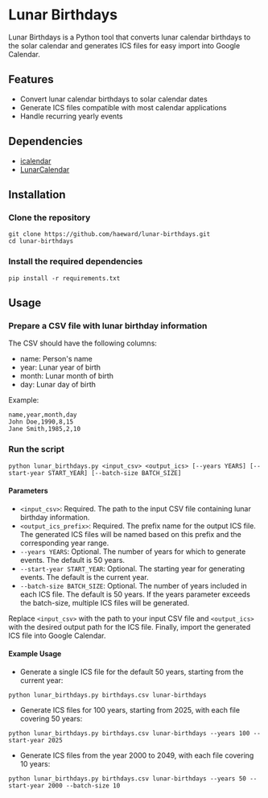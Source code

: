 # Lunar Birthdays

Lunar Birthdays is a Python tool that converts lunar calendar birthdays to the solar calendar and generates ICS files for easy import into Google Calendar.

## Features

- Convert lunar calendar birthdays to solar calendar dates
- Generate ICS files compatible with most calendar applications
- Handle recurring yearly events

## Dependencies

- [icalendar](https://github.com/collective/icalendar)
- [LunarCalendar](https://github.com/wolfhong/LunarCalendar)

## Installation

### Clone the repository

```shell
git clone https://github.com/haeward/lunar-birthdays.git
cd lunar-birthdays
```

### Install the required dependencies

```shell
pip install -r requirements.txt
```

## Usage

### Prepare a CSV file with lunar birthday information

The CSV should have the following columns:

- name: Person's name
- year: Lunar year of birth
- month: Lunar month of birth
- day: Lunar day of birth

Example:

```text
name,year,month,day
John Doe,1990,8,15
Jane Smith,1985,2,10
```

### Run the script

```shell
python lunar_birthdays.py <input_csv> <output_ics> [--years YEARS] [--start-year START_YEAR] [--batch-size BATCH_SIZE]
```

#### Parameters

- `<input_csv>`: Required. The path to the input CSV file containing lunar birthday information.
- `<output_ics_prefix>`: Required. The prefix name for the output ICS file. The generated ICS files will be named based on this prefix and the corresponding year range.
- `--years YEARS`: Optional. The number of years for which to generate events. The default is 50 years.
- `--start-year START_YEAR`: Optional. The starting year for generating events. The default is the current year.
- `--batch-size BATCH_SIZE`: Optional. The number of years included in each ICS file. The default is 50 years. If the years parameter exceeds the batch-size, multiple ICS files will be generated.

Replace `<input_csv>` with the path to your input CSV file and `<output_ics>` with the desired output path for the ICS file. Finally, import the generated ICS file into Google Calendar.

#### Example Usage

- Generate a single ICS file for the default 50 years, starting from the current year:

```shell
python lunar_birthdays.py birthdays.csv lunar-birthdays
```

- Generate ICS files for 100 years, starting from 2025, with each file covering 50 years:

```shell
python lunar_birthdays.py birthdays.csv lunar-birthdays --years 100 --start-year 2025
```

- Generate ICS files from the year 2000 to 2049, with each file covering 10 years:

```shell
python lunar_birthdays.py birthdays.csv lunar-birthdays --years 50 --start-year 2000 --batch-size 10
```

